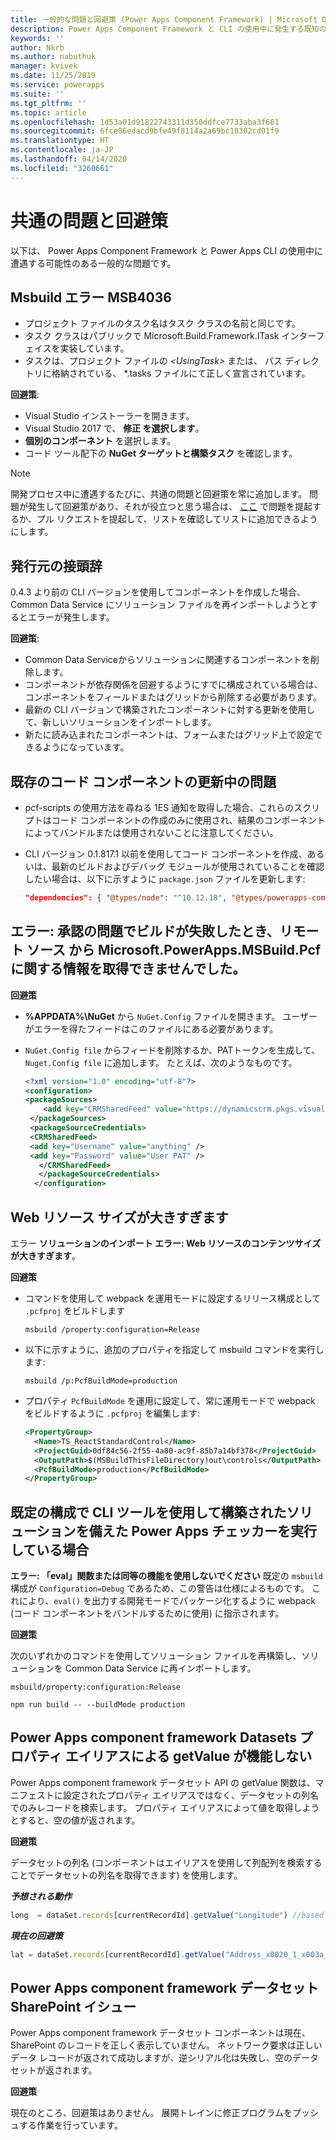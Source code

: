 ```yaml
---
title: 一般的な問題と回避策 (Power Apps Component Framework) | Microsoft Docs
description: Power Apps Component Framework と CLI の使用中に発生する既知の問題と回避策に関する情報を提供します
keywords: ''
author: Nkrb
ms.author: nabuthuk
manager: kvivek
ms.date: 11/25/2019
ms.service: powerapps
ms.suite: ''
ms.tgt_pltfrm: ''
ms.topic: article
ms.openlocfilehash: 1d53a01d91822743311d350ddfce7733aba3f661
ms.sourcegitcommit: 6fce86edacd9bfe49f8114a2a69bc18302cd01f9
ms.translationtype: HT
ms.contentlocale: ja-JP
ms.lasthandoff: 04/14/2020
ms.locfileid: "3260661"
---
```

# <a name="common-issues-and-workarounds"></a>共通の問題と回避策

以下は、 Power Apps Component Framework と Power Apps CLI の使用中に遭遇する可能性のある一般的な問題です。

## <a name="msbuild-error-msb4036"></a>Msbuild エラー MSB4036

- プロジェクト ファイルのタスク名はタスク クラスの名前と同じです。
- タスク クラスはパブリックで Microsoft.Build.Framework.ITask インターフェイスを実装しています。
- タスクは、プロジェクト ファイルの *\<UsingTask>* または、 パス ディレクトリに格納されている、 *.tasks ファイルにて正しく宣言されています。

**回避策**:

- Visual Studio インストーラーを開きます。
- Visual Studio 2017 で、 **修正 を選択します**。
- **個別のコンポーネント** を選択します。
- コード ツール配下の **NuGet ターゲットと構築タスク** を確認します。

> [!NOTE]
> 開発プロセス中に遭遇するたびに、共通の問題と回避策を常に追加します。 問題が発生して回避策があり、それが役立つと思う場合は、 [ここ](https://powerusers.microsoft.com/t5/Power-Apps-Component-Framework/bd-p/pa_component_framework) で問題を提起するか、プル リクエストを提起して、リストを確認してリストに追加できるようにします。

## <a name="publisher-prefix"></a>発行元の接頭辞

0.4.3 より前の CLI バージョンを使用してコンポーネントを作成した場合、 Common Data Service にソリューション ファイルを再インポートしようとするとエラーが発生します。 

**回避策**:

- Common Data Serviceからソリューションに関連するコンポーネントを削除します。 
- コンポーネントが依存関係を回避するようにすでに構成されている場合は、コンポーネントをフィールドまたはグリッドから削除する必要があります。
- 最新の CLI バージョンで構築されたコンポーネントに対する更新を使用して、新しいソリューションをインポートします。
- 新たに読み込まれたコンポーネントは、フォームまたはグリッド上で設定できるようになっています。  

## <a name="issues-while-updating-existing-code-components"></a>既存のコード コンポーネントの更新中の問題

- pcf-scripts の使用方法を尋ねる 1ES 通知を取得した場合、これらのスクリプトはコード コンポーネントの作成のみに使用され、結果のコンポーネントによってバンドルまたは使用されないことに注意してください。
- CLI バージョン 0.1.817.1 以前を使用してコード コンポーネントを作成、あるいは、最新のビルドおよびデバッグ モジュールが使用されていることを確認したい場合は、以下に示すように `package.json` ファイルを更新します:
   
   ```JSON
   "dependencies": { "@types/node": "^10.12.18", "@types/powerapps-component-framework": "1.1.0"}, "devDependencies": { "pcf-scripts": "~0", "pcf-start": "~0" } 
   ```

## <a name="error-failed-to-retrieve-information-about-microsoftpowerappsmsbuildpcf-from-remote-source-feed-url-when-the-build-fails-for-authorization-issues"></a>エラー: 承認の問題でビルドが失敗したとき、リモート ソース <Feed Url> から Microsoft.PowerApps.MSBuild.Pcf に関する情報を取得できませんでした。 

   **回避策**

   - **%APPDATA%\NuGet** から `NuGet.Config` ファイルを開きます。 ユーザーがエラーを得たフィードはこのファイルにある必要があります。 
   - `NuGet.Config file` からフィードを削除するか、PATトークンを生成して、 ` Nuget.Config file` に追加します。 たとえば、次のようなものです。

     ```XML
     <?xml version="1.0" encoding="utf-8"?>  
     <configuration>  
     <packageSources>  
         <add key="CRMSharedFeed" value="https://dynamicscrm.pkgs.visualstudio.com/_packaging/CRMSharedFeed/nuget/v3/index.json" />  
      </packageSources>  
      <packageSourceCredentials>  
      <CRMSharedFeed>  
      <add key="Username" value="anything" />  
      <add key="Password" value="User PAT" />  
        </CRMSharedFeed>  
        </packageSourceCredentials>  
       </configuration>
     ```

## <a name="web-resource-size-is-too-large"></a>Web リソース サイズが大きすぎます

エラー  **ソリューションのインポート エラー: Web リソースのコンテンツサイズが大きすぎます**。

**回避策**

- コマンドを使用して webpack を運用モードに設定するリリース構成として `.pcfproj` をビルドします 
  ```CLI
  msbuild /property:configuration=Release
  ```
- 以下に示すように、追加のプロパティを指定して msbuild コマンドを実行します: 
  ```CLI
  msbuild /p:PcfBuildMode=production
  ```
- プロパティ `PcfBuildMode` を運用に設定して、常に運用モードで webpack をビルドするように `.pcfproj` を編集します:
  ```XML
  <PropertyGroup>
    <Name>TS_ReactStandardControl</Name>
    <ProjectGuid>0df84c56-2f55-4a80-ac9f-85b7a14bf378</ProjectGuid>
    <OutputPath>$(MSBuildThisFileDirectory)out\controls</OutputPath>
    <PcfBuildMode>production</PcfBuildMode>
  </PropertyGroup>
  ```

## <a name="when-running-power-apps-checker-with-the-solution-built-using-cli-tooling-in-default-configuration"></a>既定の構成で CLI ツールを使用して構築されたソリューションを備えた Power Apps チェッカーを実行している場合

**エラー: 「eval」関数または同等の機能を使用しないでください** 既定の `msbuild` 構成が `Configuration=Debug` であるため、この警告は仕様によるものです。 これにより、`eval()` を出力する開発モードでパッケージ化するように webpack (コード コンポーネントをバンドルするために使用) に指示されます。 

**回避策**

次のいずれかのコマンドを使用してソリューション ファイルを再構築し、ソリューションを Common Data Service に再インポートします。

```CLI
msbuild/property:configuration:Release
```

```CLI
npm run build -- --buildMode production
```

## <a name="power-apps-component-framework-datasets-getvalue-by-property-alias-doesnt-work"></a>Power Apps component framework Datasets プロパティ エイリアスによる getValue が機能しない

Power Apps component framework データセット API の getValue 関数は、マニフェストに設定されたプロパティ エイリアスではなく、データセットの列名でのみレコードを検索します。 プロパティ エイリアスによって値を取得しようとすると、空の値が返されます。

**回避策**

データセットの列名 (コンポーネントはエイリアスを使用して列配列を検索することでデータセットの列名を取得できます) を使用します。 

   ***予想される動作*** 

   ```TypeScript
   long  = dataSet.records[currentRecordId].getValue("Longitude") //based on property set in manifest"-122.3514661"
   ```

   ***現在の回避策***

   ```TypeScript
   lat = dataSet.records[currentRecordId].getValue("Address_x0020_1_x003a__x0020_Latitude")//based on the dataset column name
   ```

## <a name="power-apps-component-framework-datasets-sharepoint-issue"></a>Power Apps component framework データセット SharePoint イシュー

Power Apps component framework データセット コンポーネントは現在、SharePoint のレコードを正しく表示していません。 ネットワーク要求は正しいデータ レコードが返されて成功しますが、逆シリアル化は失敗し、空のデータセットが返されます。

**回避策**

現在のところ、回避策はありません。 展開トレインに修正プログラムをプッシュする作業を行っています。

